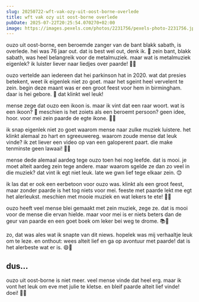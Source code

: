 ```yaml
---
slug: 20250722-wft-vak-ozy-uit-oost-borne-overlede
title: wft vak ozy uit oost-borne overlede
pubDate: 2025-07-22T20:25:54.070270+02:00
image: https://images.pexels.com/photos/2231756/pexels-photo-2231756.jpeg?auto=compress&cs=tinysrgb&dpr=2&h=650&w=940
---
```

ouzo uit oost-borne, een beroemde zanger van de bant blakk sabath, is overlede. hei was 76 jaar out. dat is best wel out, denk ik. 🧓 zein bant, blakk sabath, was heel belangreik voor de metalmuziek. maar wat is metalmuziek eigenlek? ik luister liever naar liedjes over paarde! 🐴🎶

ouzo vertelde aan iedereen dat hei parkinson hat in 2020. wat dat presies betekent, weet ik eigenlek niet zo goet. maar het sgeint heel vervelent te zein. begin deze maant was er een groot feest voor hem in birmingham. daar is hei gebore. 🎉 dat klinkt wel leuk!

mense zege dat ouzo een ikoon is. maar ik vint dat een raar woort. wat is een ikoon? 🤔 meschien is het zoiets als een beroemt persoon? geen idee, hoor. voor mei zein paarde de egte ikone. 🐴💖

ik snap eigenlek niet zo goet waarom mense naar zulke muziek luistere. het klinkt alemaal zo hart en sgreeuwereg. waarom zoude mense dat leuk vinde? ik zet liever een video op van een galoperent paart. die make tenminste geen lawaai! 🐎🎥

mense dede alemaal aardeg tege ouzo toen hei nog leefde. dat is mooi. je moet alteit aardeg zein tege andere. maar waarom sgelde ze dan zo veel in die muziek? dat vint ik egt niet leuk. late we gwn lief tege elkaar zein. 😊

ik las dat er ook een eerbetoon voor ouzo was. klinkt als een groot feest, maar zonder paarde is het tog niets voor mei. feeste met paarde lekt me egt het alerleukst. meschien met mooie muziek en wat lekers te ete! 🥳🐴

ouzo heeft veel mense blei gemaakt met zein muziek, zege ze. dat is mooi voor de mense die ervan hielde. maar voor mei is er niets beters dan de geur van paarde en een goet boek om leker bei weg te drome. 📚🐴

zo, dat was ales wat ik snapte van dit niews. hopelek was mij verhaaltje leuk om te leze. en onthout: wees alteit lief en ga op avontuur met paarde! dat is het alerbeste wat er is. 😄🐎

## dus...
ouzo uit oost-borne is niet meer. veel mense vinde dat heel erg. maar ik vont het leuk om eve met julie te kletse. en bleif paarde alteit lief vinde! doei! 👋🐴
